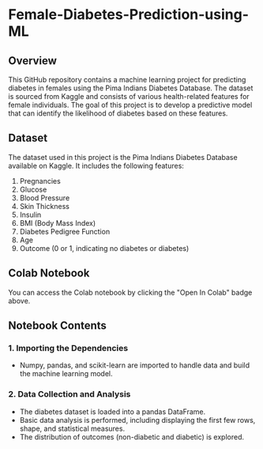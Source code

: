 # Female-Diabetes-Prediction-using-ML


## Overview
This GitHub repository contains a machine learning project for predicting diabetes in females using the Pima Indians Diabetes Database. The dataset is sourced from Kaggle and consists of various health-related features for female individuals. The goal of this project is to develop a predictive model that can identify the likelihood of diabetes based on these features.

## Dataset
The dataset used in this project is the Pima Indians Diabetes Database available on Kaggle. 
It includes the following features:
1. Pregnancies
2. Glucose
3. Blood Pressure
4. Skin Thickness
5. Insulin
6. BMI (Body Mass Index)
7. Diabetes Pedigree Function
8. Age
9. Outcome (0 or 1, indicating no diabetes or diabetes)

## Colab Notebook
You can access the Colab notebook by clicking the "Open In Colab" badge above.
## Notebook Contents

### 1. Importing the Dependencies

- Numpy, pandas, and scikit-learn are imported to handle data and build the machine learning model.

### 2. Data Collection and Analysis

- The diabetes dataset is loaded into a pandas DataFrame.
- Basic data analysis is performed, including displaying the first few rows, shape, and statistical measures.
- The distribution of outcomes (non-diabetic and diabetic) is explored.
